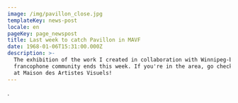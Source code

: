```yaml
---
image: /img/pavillon_close.jpg
templateKey: news-post
locale: en
pageKey: page_newspost
title: Last week to catch Pavillon in MAVF
date: 1968-01-06T15:31:00.000Z
description: >-
  The exhibition of the work I created in collaboration with Winnipeg-based
  francophone community ends this week. If you're in the area, go check it out
  at Maison des Artistes Visuels!
---
```

.
